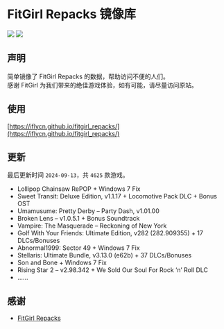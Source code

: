 ﻿# FitGirl Repacks 镜像库
![](https://img.shields.io/badge/ci-passing-brightgreen.svg?logo=github)
![](https://img.shields.io/badge/license-MIT-brightgreen.svg)

## 声明
简单镜像了 FitGirl Repacks 的数据，帮助访问不便的人们。  
感谢 FitGirl 为我们带来的绝佳游戏体验，如有可能，请尽量访问原站。

## 使用
[https://iflycn.github.io/fitgirl_repacks/](https://iflycn.github.io/fitgirl_repacks/)

## 更新
最后更新时间 `2024-09-13`，共 `4625` 款游戏。
- Lollipop Chainsaw RePOP + Windows 7 Fix
- Sweet Transit: Deluxe Edition, v1.1.17 + Locomotive Pack DLC + Bonus OST
- Umamusume: Pretty Derby – Party Dash, v1.01.00
- Broken Lens – v1.0.5.1 + Bonus Soundtrack
- Vampire: The Masquerade – Reckoning of New York
- Golf With Your Friends: Ultimate Edition, v282 (282.909355) + 17 DLCs/Bonuses
- Abnormal1999: Sector 49 + Windows 7 Fix
- Stellaris: Ultimate Bundle, v3.13.0 (e62b) + 37 DLCs/Bonuses
- Son and Bone + Windows 7 Fix
- Rising Star 2 – v2.98.342 + We Sold Our Soul For Rock ‘n’ Roll DLC
- ……

## 感谢
- [FitGirl Repacks](https://fitgirl-repacks.site/)
